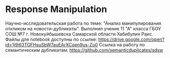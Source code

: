 # Response Manipulation
Научно-исследовательская работа по теме: "Анализ манипулирования откликом на новости-дубликаты". Выполнил ученик 11 "А" класса ГБОУ СОШ №7 г. Новокуйбышевска Самарской области Хабибулин Раис.
Файлы для notebook доступны по ссылке: https://drive.google.com/open?id=1j9i63TGFHsuSbW7auEArXCqen9us-Zu0
Ссылка на работу по семантическим дубликатам: https://github.com/semanticduplicates/sdsw
